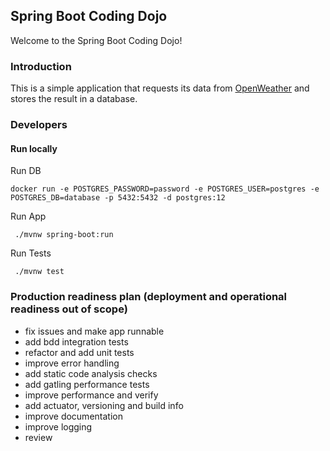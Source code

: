 Spring Boot Coding Dojo
---

Welcome to the Spring Boot Coding Dojo!

### Introduction

This is a simple application that requests its data from [OpenWeather](https://openweathermap.org/) and stores the result in a database.

### Developers 

#### Run locally
Run DB

```docker run -e POSTGRES_PASSWORD=password -e POSTGRES_USER=postgres -e POSTGRES_DB=database -p 5432:5432 -d postgres:12```

Run App

```
 ./mvnw spring-boot:run
```

Run Tests
```
 ./mvnw test
```

### Production readiness plan (deployment and operational readiness out of scope)
 - fix issues and make app runnable
 - add bdd integration tests
 - refactor and add unit tests
 - improve error handling
 - add static code analysis checks
 - add gatling performance tests
 - improve performance and verify
 - add actuator, versioning and build info
 - improve documentation
 - improve logging
 - review
